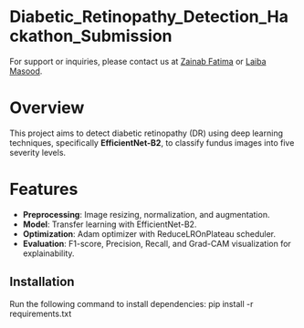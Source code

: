 # Diabetic_Retinopathy_Detection_Hackathon_Submission
For support or inquiries, please contact us at [Zainab Fatima](mailto:zenebb.19@gmail.com) or [Laiba Masood](mailto:laibamasood24@gmail.com).

# Overview
This project aims to detect diabetic retinopathy (DR) using deep learning techniques, specifically **EfficientNet-B2**, to classify fundus images into five severity levels.

# Features
- **Preprocessing**: Image resizing, normalization, and augmentation.
- **Model**: Transfer learning with EfficientNet-B2.
- **Optimization**: Adam optimizer with ReduceLROnPlateau scheduler.
- **Evaluation**: F1-score, Precision, Recall, and Grad-CAM visualization for explainability.

## Installation
Run the following command to install dependencies:
pip install -r requirements.txt
